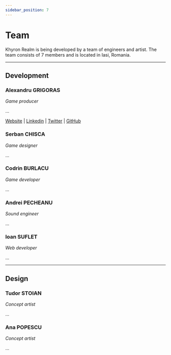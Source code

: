 ```yaml
---
sidebar_position: 7
---
```


# Team

Khyron Realm is being developed by a team of engineers and artist.
The team consists of 7 members and is located in Iasi, Romania.
___

## Development

### Alexandru GRIGORAS
*Game producer*

...

[Website](https://alexgrigoras.github.io/portfolio/) | [Linkedin](https://www.linkedin.com/in/alexandrugrigoras/) | [Twitter](https://twitter.com/alexandru_grigo) | [GitHub](https://github.com/alexgrigoras)

### Serban CHISCA
*Game designer*

...

### Codrin BURLACU
*Game developer*

...

### Andrei PECHEANU
*Sound engineer*

...

### Ioan SUFLET
*Web developer*

...

___

## Design

### Tudor STOIAN
*Concept artist*

...

### Ana POPESCU
*Concept artist*

...
